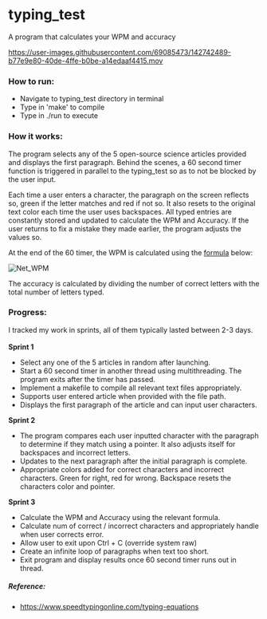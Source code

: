 # typing_test
A program that calculates your WPM and accuracy



https://user-images.githubusercontent.com/69085473/142742489-b77e9e80-40de-4ffe-b0be-a14edaaf4415.mov



<h3>How to run:</h3>

* Navigate to typing_test directory in terminal 
* Type in 'make' to compile 
* Type in ./run to execute

<h3>How it works:</h3>

The program selects any of the 5 open-source science articles provided and displays the first paragraph. Behind the scenes, a 60 second timer function is triggered in parallel to the typing_test so as to not be blocked by the user input. 

Each time a user enters a character, the paragraph on the screen reflects so, green if the letter matches and red if not so. It also resets to the original text color each time the user uses backspaces. All typed entries are constantly stored and updated to calculate the WPM and Accuracy. If the user returns to fix a mistake they made earlier, the program adjusts the values so.

At the end of the 60 timer, the WPM is calculated using the [formula](#ref) below:

![Net_WPM](https://user-images.githubusercontent.com/69085473/142742594-3993972b-0915-4715-94e1-9ad3f5479c58.png)

The accuracy is calculated by dividing the number of correct letters with the total number of letters typed.

<h3>Progress:</h3>
I tracked my work in sprints, all of them typically lasted between 2-3 days.
<br />
<br />
<b>Sprint 1</b>

* Select any one of the 5 articles in random after launching.
* Start a 60 second timer in another thread using multithreading. The program exits after the timer has passed.
* Implement a makefile to compile all relevant text files appropriately.
* Supports user entered article when provided with the file path.
* Displays the first paragraph of the article and can input user characters.

<b>Sprint 2</b>

* The program compares each user inputted character with the paragraph to determine if they match using a pointer. It also adjusts itself for backspaces and incorrect letters.
* Updates to the next paragraph after the initial paragraph is complete.
* Appropriate colors added for correct characters and incorrect characters. Green for right, red for wrong. Backspace resets the characters color and pointer.

<b>Sprint 3</b>

* Calculate the WPM and Accuracy using the relevant formula.
* Calculate num of correct / incorrect characters and appropriately handle when user corrects error.
* Allow user to exit upon Ctrl + C (override system raw)
* Create an infinite loop of paragraphs when text too short. 
* Exit program and display results once 60 second timer runs out in thread.


<h5 id = "ref">Reference: </h5>

* https://www.speedtypingonline.com/typing-equations


